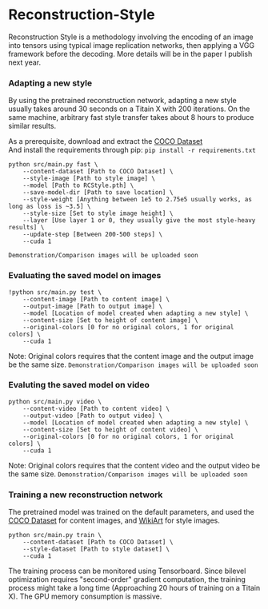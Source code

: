 # Reconstruction-Style

Reconstruction Style is a methodology involving the encoding of an image into tensors using typical image replication networks, then applying a VGG framework before the decoding. More details will be in the paper I publish next year.

### Adapting a new style
By using the pretrained reconstruction network, adapting a new style usually takes around 30 seconds on a Titain X with 200 iterations. On the same machine, arbitrary fast style transfer takes about 8 hours to produce similar results.

As a prerequisite, download and extract the [COCO Dataset](http://images.cocodataset.org/zips/train2017.zip)<br>
And install the requirements through pip: `pip install -r requirements.txt`
```
python src/main.py fast \
    --content-dataset [Path to COCO Dataset] \
    --style-image [Path to style image] \
    --model [Path to RCStyle.pth] \
    --save-model-dir [Path to save location] \
    --style-weight [Anything between 1e5 to 2.75e5 usually works, as long as loss is ~3.5] \
    --style-size [Set to style image height] \
    --layer [Use layer 1 or 0, they usually give the most style-heavy results] \
    --update-step [Between 200-500 steps] \
    --cuda 1
```
`Demonstration/Comparison images will be uploaded soon`

### Evaluating the saved model on images
```
!python src/main.py test \
    --content-image [Path to content image] \
    --output-image [Path to output image] \
    --model [Location of model created when adapting a new style] \
    --content-size [Set to height of content image] \
    --original-colors [0 for no original colors, 1 for original colors] \
    --cuda 1
```
Note: Original colors requires that the content image and the output image be the same size.
`Demonstration/Comparison images will be uploaded soon`

### Evaluting the saved model on video
```
python src/main.py video \
    --content-video [Path to content video] \
    --output-video [Path to output video] \
    --model [Location of model created when adapting a new style] \
    --content-size [Set to height of content video] \
    --original-colors [0 for no original colors, 1 for original colors] \
    --cuda 1
```
Note: Original colors requires that the content video and the output video be the same size.
`Demonstration/Comparison images will be uploaded soon`

### Training a new reconstruction network
The pretrained model was trained on the default parameters, and used the [COCO Dataset](http://images.cocodataset.org/zips/train2017.zip) for content images, and [WikiArt](https://www.kaggle.com/c/painter-by-numbers/data) for style images.
```
python src/main.py train \
    --content-dataset [Path to COCO Dataset] \
    --style-dataset [Path to style dataset] \
    --cuda 1
```
The training process can be monitored using Tensorboard. Since bilevel optimization requires "second-order" gradient computation, the training process might take a long time (Approaching 20 hours of training on a Titain X). The GPU memory consumption is massive.
